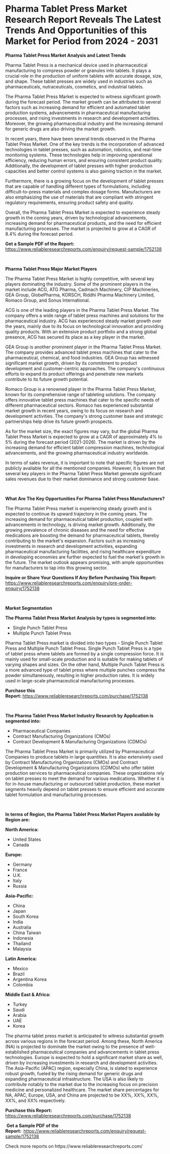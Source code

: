 <p><h1>Pharma Tablet Press Market Research Report Reveals The Latest Trends And Opportunities of this Market for Period from 2024 - 2031</h1></p><p><strong>Pharma Tablet Press Market Analysis and Latest Trends</strong></p>
<p><p>Pharma Tablet Press is a mechanical device used in pharmaceutical manufacturing to compress powder or granules into tablets. It plays a crucial role in the production of uniform tablets with accurate dosage, size, and shape. These tablet presses are widely used in industries such as pharmaceuticals, nutraceuticals, cosmetics, and industrial tablets.</p><p>The Pharma Tablet Press Market is expected to witness significant growth during the forecast period. The market growth can be attributed to several factors such as increasing demand for efficient and automated tablet production systems, advancements in pharmaceutical manufacturing processes, and rising investments in research and development activities. Moreover, the growing pharmaceutical industry and the increasing demand for generic drugs are also driving the market growth.</p><p>In recent years, there have been several trends observed in the Pharma Tablet Press Market. One of the key trends is the incorporation of advanced technologies in tablet presses, such as automation, robotics, and real-time monitoring systems. These technologies help in improving operational efficiency, reducing human errors, and ensuring consistent product quality. Additionally, the development of tablet presses with higher production capacities and better control systems is also gaining traction in the market.</p><p>Furthermore, there is a growing focus on the development of tablet presses that are capable of handling different types of formulations, including difficult-to-press materials and complex dosage forms. Manufacturers are also emphasizing the use of materials that are compliant with stringent regulatory requirements, ensuring product safety and quality.</p><p>Overall, the Pharma Tablet Press Market is expected to experience steady growth in the coming years, driven by technological advancements, increasing demand for pharmaceutical products, and the need for efficient manufacturing processes. The market is projected to grow at a CAGR of 8.4% during the forecast period.</p></p>
<p><strong>Get a Sample PDF of the Report:&nbsp;</strong> <a href="https://www.reliableresearchreports.com/enquiry/request-sample/1752138">https://www.reliableresearchreports.com/enquiry/request-sample/1752138</a></p>
<p>&nbsp;</p>
<p><strong>Pharma Tablet Press Major Market Players</strong></p>
<p><p>The Pharma Tablet Press Market is highly competitive, with several key players dominating the industry. Some of the prominent players in the market include ACG, ATG Pharma, Cadmach Machinery, CIP Machineries, GEA Group, GlobePharma, KORSCH, Riddhi Pharma Machinery Limited, Romaco Group, and Sonus International. </p><p>ACG is one of the leading players in the Pharma Tablet Press Market. The company offers a wide range of tablet press machines and solutions for the pharmaceutical industry. ACG has experienced steady market growth over the years, mainly due to its focus on technological innovation and providing quality products. With an extensive product portfolio and a strong global presence, ACG has secured its place as a key player in the market.</p><p>GEA Group is another prominent player in the Pharma Tablet Press Market. The company provides advanced tablet press machines that cater to the pharmaceutical, chemical, and food industries. GEA Group has witnessed significant market growth, driven by its commitment to product development and customer-centric approaches. The company's continuous efforts to expand its product offerings and penetrate new markets contribute to its future growth potential.</p><p>Romaco Group is a renowned player in the Pharma Tablet Press Market, known for its comprehensive range of tableting solutions. The company offers innovative tablet press machines that cater to the specific needs of different pharmaceutical sectors. Romaco has experienced substantial market growth in recent years, owing to its focus on research and development activities. The company's strong customer base and strategic partnerships help drive its future growth prospects.</p><p>As for the market size, the exact figures may vary, but the global Pharma Tablet Press Market is expected to grow at a CAGR of approximately 4% to 5% during the forecast period (2021-2026). The market is driven by the increasing demand for efficient tablet compression machines, technological advancements, and the growing pharmaceutical industry worldwide.</p><p>In terms of sales revenue, it is important to note that specific figures are not publicly available for all the mentioned companies. However, it is known that several key players in the Pharma Tablet Press Market generate significant sales revenues due to their market dominance and strong customer base.</p></p>
<p>&nbsp;</p>
<p><strong>What Are The Key Opportunities For Pharma Tablet Press Manufacturers?</strong></p>
<p><p>The Pharma Tablet Press market is experiencing steady growth and is expected to continue its upward trajectory in the coming years. The increasing demand for pharmaceutical tablet production, coupled with advancements in technology, is driving market growth. Additionally, the growing prevalence of chronic diseases and the need for effective medications are boosting the demand for pharmaceutical tablets, thereby contributing to the market's expansion. Factors such as increasing investments in research and development activities, expanding pharmaceutical manufacturing facilities, and rising healthcare expenditure in developing economies are further expected to fuel the market's growth in the future. The market outlook appears promising, with ample opportunities for manufacturers to tap into this growing sector.</p></p>
<p><strong>Inquire or Share Your Questions If Any Before Purchasing This Report:</strong> <a href="https://www.reliableresearchreports.com/enquiry/pre-order-enquiry/1752138">https://www.reliableresearchreports.com/enquiry/pre-order-enquiry/1752138</a></p>
<p>&nbsp;</p>
<p><strong>Market Segmentation</strong></p>
<p><strong>The Pharma Tablet Press Market Analysis by types is segmented into:</strong></p>
<p><ul><li>Single Punch Tablet Press</li><li>Multiple Punch Tablet Press</li></ul></p>
<p><p>Pharma Tablet Press market is divided into two types - Single Punch Tablet Press and Multiple Punch Tablet Press. Single Punch Tablet Press is a type of tablet press where tablets are formed by a single compression force. It is mainly used for small-scale production and is suitable for making tablets of varying shapes and sizes. On the other hand, Multiple Punch Tablet Press is a more advanced type of tablet press where multiple punches compress the powder simultaneously, resulting in higher production rates. It is widely used in large-scale pharmaceutical manufacturing processes.</p></p>
<p><strong>Purchase this Report:&nbsp;</strong><a href="https://www.reliableresearchreports.com/purchase/1752138">https://www.reliableresearchreports.com/purchase/1752138</a></p>
<p>&nbsp;</p>
<p><strong>The Pharma Tablet Press Market Industry Research by Application is segmented into:</strong></p>
<p><ul><li>Pharmaceutical Companies</li><li>Contract Manufacturing Organizations (CMOs)</li><li>Contract Development & Manufacturing Organizations (CDMOs)</li></ul></p>
<p><p>The Pharma Tablet Press Market is primarily utilized by Pharmaceutical Companies to produce tablets in large quantities. It is also extensively used by Contract Manufacturing Organizations (CMOs) and Contract Development & Manufacturing Organizations (CDMOs) who offer tablet production services to pharmaceutical companies. These organizations rely on tablet presses to meet the demand for various medications. Whether it is for in-house manufacturing or outsourced tablet production, these market segments heavily depend on tablet presses to ensure efficient and accurate tablet formulation and manufacturing processes.</p></p>
<p>&nbsp;</p>
<p><strong>In terms of Region, the Pharma Tablet Press Market Players available by Region are:</strong></p>
<p>
    <p> <strong> North America: </strong>
        <ul>
            <li>United States</li>
            <li>Canada</li>
        </ul>
        </p> 
    <p> <strong> Europe: </strong>
        <ul>
            <li>Germany</li>
            <li>France</li>
            <li>U.K.</li>
            <li>Italy</li>
            <li>Russia</li>
        </ul>
        </p> 
    <p> <strong> Asia-Pacific: </strong>
        <ul>
            <li>China</li>
            <li>Japan</li>
            <li>South Korea</li>
            <li>India</li>
            <li>Australia</li>
            <li>China Taiwan</li>
            <li>Indonesia</li>
            <li>Thailand</li>
            <li>Malaysia</li>
        </ul>
        </p> 
    <p> <strong> Latin America: </strong>
        <ul>
            <li>Mexico</li>
            <li>Brazil</li>
            <li>Argentina Korea</li>
            <li>Colombia</li>
        </ul>
        </p> 
    <p> <strong> Middle East & Africa: </strong>
        <ul>
            <li>Turkey</li>
            <li>Saudi</li>
            <li>Arabia</li>
            <li>UAE</li>
            <li>Korea</li>
        </ul>
    </p>
    </p>
<p><p>The pharma tablet press market is anticipated to witness substantial growth across various regions in the forecast period. Among these, North America (NA) is projected to dominate the market owing to the presence of well-established pharmaceutical companies and advancements in tablet press technologies. Europe is expected to hold a significant market share as well, driven by increasing investments in research and development activities. The Asia-Pacific (APAC) region, especially China, is slated to experience robust growth, fueled by the rising demand for generic drugs and expanding pharmaceutical infrastructure. The USA is also likely to contribute notably to the market due to the increasing focus on precision medicine and personalized healthcare. The market share percentages for NA, APAC, Europe, USA, and China are projected to be XX%, XX%, XX%, XX%, and XX% respectively.</p></p>
<p><strong>Purchase this Report: </strong><a href="https://www.reliableresearchreports.com/purchase/1752138">https://www.reliableresearchreports.com/purchase/1752138</a></p>
<p>&nbsp;<strong>Get a Sample PDF of the Report:&nbsp;&nbsp;</strong><a href="https://www.reliableresearchreports.com/enquiry/request-sample/1752138">https://www.reliableresearchreports.com/enquiry/request-sample/1752138</a></p>
<p><strong></strong></p>
<p>Check more reports on https://www.reliableresearchreports.com/</p>